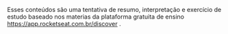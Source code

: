 Esses conteúdos são uma tentativa de resumo, interpretação e exercício de estudo baseado nos materias da plataforma gratuita de ensino https://app.rocketseat.com.br/discover .